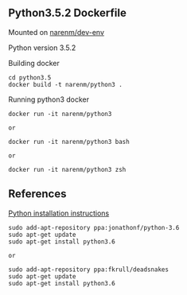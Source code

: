 ## Python3.5.2 Dockerfile

Mounted on [narenm/dev-env](https://github.com/naren-m/Dockerfiles/tree/master/dev-env)

Python version 3.5.2


Building docker

    cd python3.5
    docker build -t narenm/python3 .
    
Running python3 docker

    docker run -it narenm/python3
    
    or 
    
    docker run -it narenm/python3 bash
    
    or 
    
    docker run -it narenm/python3 zsh
    

## References

[Python installation instructions](http://askubuntu.com/questions/865554/how-do-i-install-python-3-6-using-apt-get)

    sudo add-apt-repository ppa:jonathonf/python-3.6
    sudo apt-get update
    sudo apt-get install python3.6
    
    or 
    
    sudo add-apt-repository ppa:fkrull/deadsnakes
    sudo apt-get update
    sudo apt-get install python3.6